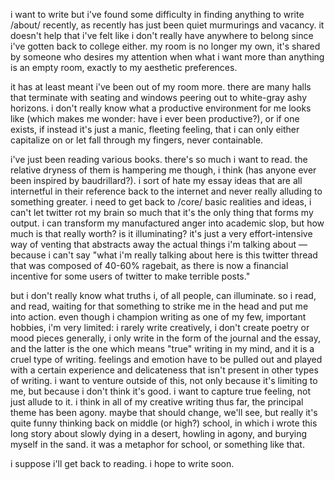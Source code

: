 i want to write but i've found some difficulty in finding anything to write /about/ recently, as recently has just been quiet murmurings and vacancy. it doesn't help that i've felt like i don't really have anywhere to belong since i've gotten back to college either. my room is no longer my own, it's shared by someone who desires my attention when what i want more than anything is an empty room, exactly to my aesthetic preferences.

it has at least meant i've been out of my room more. there are many halls that terminate with seating and windows peering out to white-gray ashy horizons. i don't really know what a productive environment for me looks like (which makes me wonder: have i ever been productive?), or if one exists, if instead it's just a manic, fleeting feeling, that i can only either capitalize on or let fall through my fingers, never containable.

i've just been reading various books. there's so much i want to read. the relative dryness of them is hampering me though, i think (has anyone ever been inspired by baudrillard?). i sort of hate my essay ideas that are all internetful in their reference back to the internet and never really alluding to something greater. i need to get back to /core/ basic realities and ideas, i can't let twitter rot my brain so much that it's the only thing that forms my output. i can transform my manufactured anger into academic slop, but how much is that really worth? is it illuminating? it's just a very effort-intensive way of venting that abstracts away the actual things i'm talking about — because i can't say "what i'm really talking about here is this twitter thread that was composed of 40-60% ragebait, as there is now a financial incentive for some users of twitter to make terrible posts."

but i don't really know what truths i, of all people, can illuminate. so i read, and read, waiting for that something to strike me in the head and put me into action. even though i champion writing as one of my few, important hobbies, i'm very limited: i rarely write creatively, i don't create poetry or mood pieces generally, i only write in the form of the journal and the essay, and the latter is the one which means "true" writing in my mind, and it is a cruel type of writing. feelings and emotion have to be pulled out and played with a certain experience and delicateness that isn't present in other types of writing. i want to venture outside of this, not only because it's limiting to me, but because i don't think it's good. i want to capture true feeling, not just allude to it. i think in all of my creative writing thus far, the principal theme has been agony. maybe that should change, we'll see, but really it's quite funny thinking back on middle (or high?) school, in which i wrote this long story about slowly dying in a desert, howling in agony, and burying myself in the sand. it was a metaphor for school, or something like that.

i suppose i'll get back to reading. i hope to write soon.
